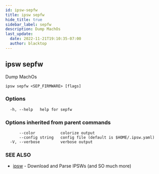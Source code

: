 ```yaml
---
id: ipsw-sepfw
title: ipsw sepfw
hide_title: true
sidebar_label: sepfw
description: Dump MachOs
last_update:
  date: 2022-11-21T19:10:35-07:00
  author: blacktop
---
```

## ipsw sepfw

Dump MachOs

```
ipsw sepfw <SEP_FIRMWARE> [flags]
```

### Options

```
  -h, --help   help for sepfw
```

### Options inherited from parent commands

```
      --color           colorize output
      --config string   config file (default is $HOME/.ipsw.yaml)
  -V, --verbose         verbose output
```

### SEE ALSO

* [ipsw](/docs/cli/sepfw/ipsw)	 - Download and Parse IPSWs (and SO much more)

